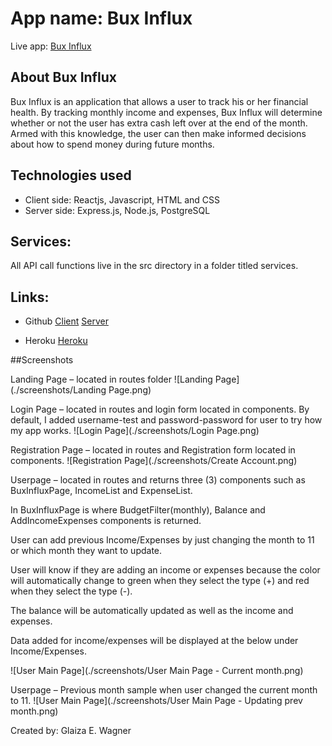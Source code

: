 # App name: Bux Influx

Live app: [Bux Influx](https://glaiza-buxinflux-app.now.sh/)

## About Bux Influx

Bux Influx is an application that allows a user to track his or her financial health. By tracking monthly income and expenses, Bux Influx will determine whether or not the user has extra cash left over at the end of the month. Armed with this knowledge, the user can then make informed decisions about how to spend money during future months.

## Technologies used
- Client side: Reactjs, Javascript, HTML and CSS
- Server side: Express.js, Node.js, PostgreSQL

## Services: 

All API call functions live in the src directory in a folder titled services.

## Links:

- Github
    [Client](https://github.com/glaizawagner/bux-influx-client)
    [Server](https://github.com/glaizawagner/bux-influx-server)

- Heroku
    [Heroku](https://glaiza-buxinflux-server.herokuapp.com/)

##Screenshots

Landing Page – located in routes folder
 ![Landing Page](./screenshots/Landing Page.png)

Login Page – located in routes and login form located in components. 
By default, I added username-test and password-password for user to try how my app works.
![Login Page](./screenshots/Login Page.png)
 
Registration Page – located in routes and Registration form located in components.
![Registration Page](./screenshots/Create Account.png)

Userpage – located in routes and returns three (3) components such as BuxInfluxPage, IncomeList and ExpenseList. 

In BuxInfluxPage is where BudgetFilter(monthly), Balance and AddIncomeExpenses components is returned.

User can add previous Income/Expenses by just changing the month to 11 or which month they want to update.

User will know if they are adding an income or expenses because the color will automatically change to green when they select the type (+) and red when they select the type (-).

The balance will be automatically updated as well as the income and expenses.

Data added for income/expenses will be displayed at the below under Income/Expenses.
 
![User Main Page](./screenshots/User Main Page - Current month.png)

Userpage – Previous month sample when user changed the current month to 11.
![User Main Page](./screenshots/User Main Page - Updating prev month.png)

Created by: Glaiza E. Wagner
